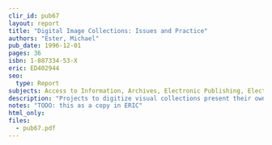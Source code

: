 ```yaml
---
clir_id: pub67
layout: report
title: "Digital Image Collections: Issues and Practice"
authors: "Ester, Michael"
pub_date: 1996-12-01
pages: 36
isbn: 1-887334-53-X
eric: ED402944
seo:
  type: Report
subjects: Access to Information, Archives, Electronic Publishing, Electronic Text, Futures (of Society), Information Storage, Library Collections, Microfilm, Nonprint Media, Preservation, Printed Materials, Reprography
description: "Projects to digitize visual collections present their own unique set of questions and concerns, as well as issues that overlap with digital capture of text. Through his experiences at the Getty Art History Information Program and Luna Imaging Inc., the author provides library and archives administrators with ways of thinking about this activity for the long-term benefit of preservation and scholarship."
notes: "TODO: this as a copy in ERIC"
html_only: 
files:
  - pub67.pdf
---
```

